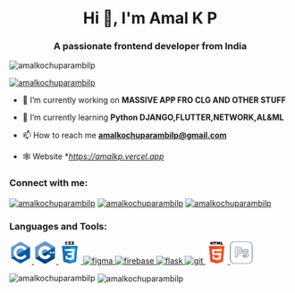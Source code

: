 <h1 align="center">Hi 👋, I'm Amal K P</h1>
<h3 align="center">A passionate frontend developer from India</h3>

<p align="left"> <img src="https://komarev.com/ghpvc/?username=amalkochuparambilp&label=Profile%20views&color=0e75b6&style=flat" alt="amalkochuparambilp" /> </p>

<p align="left"> <a href="https://github.com/ryo-ma/github-profile-trophy"><img src="https://github-profile-trophy.vercel.app/?username=amalkochuparambilp" alt="amalkochuparambilp" /></a> </p>

- 🔭 I’m currently working on **MASSIVE APP FRO CLG AND OTHER STUFF**

- 🌱 I’m currently learning **Python DJANGO,FLUTTER,NETWORK,AL&ML**

- 📫 How to reach me **amalkochuparambilp@gmail.com**

- 🕸 Website
**https://amalkp.vercel.app*

<h3 align="left">Connect with me:</h3>
<p align="left">
<a href="https://dev.to/amalkochuparambilp" target="blank"><img align="center" src="https://raw.githubusercontent.com/rahuldkjain/github-profile-readme-generator/master/src/images/icons/Social/devto.svg" alt="amalkochuparambilp" height="30" width="40" /></a>
<a href="https://linkedin.com/in/amalkochuparambilp" target="blank"><img align="center" src="https://raw.githubusercontent.com/rahuldkjain/github-profile-readme-generator/master/src/images/icons/Social/linked-in-alt.svg" alt="amalkochuparambilp" height="30" width="40" /></a>
<a href="https://instagram.com/amalkochuparambilp" target="blank"><img align="center" src="https://raw.githubusercontent.com/rahuldkjain/github-profile-readme-generator/master/src/images/icons/Social/instagram.svg" alt="amalkochuparambilp" height="30" width="40" /></a>
</p>

<h3 align="left">Languages and Tools:</h3>
<p align="left"> <a href="https://www.cprogramming.com/" target="_blank" rel="noreferrer"> <img src="https://raw.githubusercontent.com/devicons/devicon/master/icons/c/c-original.svg" alt="c" width="40" height="40"/> </a> <a href="https://www.w3schools.com/cpp/" target="_blank" rel="noreferrer"> <img src="https://raw.githubusercontent.com/devicons/devicon/master/icons/cplusplus/cplusplus-original.svg" alt="cplusplus" width="40" height="40"/> </a> <a href="https://www.w3schools.com/css/" target="_blank" rel="noreferrer"> <img src="https://raw.githubusercontent.com/devicons/devicon/master/icons/css3/css3-original-wordmark.svg" alt="css3" width="40" height="40"/> </a> <a href="https://www.figma.com/" target="_blank" rel="noreferrer"> <img src="https://www.vectorlogo.zone/logos/figma/figma-icon.svg" alt="figma" width="40" height="40"/> </a> <a href="https://firebase.google.com/" target="_blank" rel="noreferrer"> <img src="https://www.vectorlogo.zone/logos/firebase/firebase-icon.svg" alt="firebase" width="40" height="40"/> </a> <a href="https://flask.palletsprojects.com/" target="_blank" rel="noreferrer"> <img src="https://www.vectorlogo.zone/logos/pocoo_flask/pocoo_flask-icon.svg" alt="flask" width="40" height="40"/> </a> <a href="https://git-scm.com/" target="_blank" rel="noreferrer"> <img src="https://www.vectorlogo.zone/logos/git-scm/git-scm-icon.svg" alt="git" width="40" height="40"/> </a> <a href="https://www.w3.org/html/" target="_blank" rel="noreferrer"> <img src="https://raw.githubusercontent.com/devicons/devicon/master/icons/html5/html5-original-wordmark.svg" alt="html5" width="40" height="40"/> </a> <a href="https://www.photoshop.com/en" target="_blank" rel="noreferrer"> <img src="https://raw.githubusercontent.com/devicons/devicon/master/icons/photoshop/photoshop-line.svg" alt="photoshop" width="40" height="40"/> </a> </p>

<p><img align="left" src="https://github-readme-stats.vercel.app/api/top-langs?username=amalkochuparambilp&show_icons=true&locale=en&layout=compact" alt="amalkochuparambilp" /></p>

<p>&nbsp;<img align="center" src="https://github-readme-stats.vercel.app/api?username=amalkochuparambilp&show_icons=true&locale=en" alt="amalkochuparambilp" /></p>
